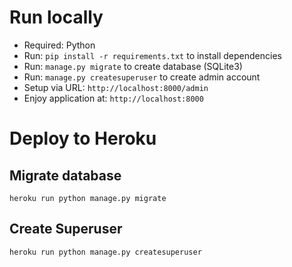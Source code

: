 # Run locally
 - Required: Python
 - Run: `pip install -r requirements.txt` to install dependencies
 - Run: `manage.py migrate` to create database (SQLite3)
 - Run: `manage.py createsuperuser` to create admin account
 - Setup via URL: `http://localhost:8000/admin`
 - Enjoy application at: `http://localhost:8000`

# Deploy to Heroku
## Migrate database
`heroku run python manage.py migrate`

## Create Superuser
`heroku run python manage.py createsuperuser`